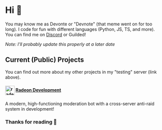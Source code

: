 # Hi 👋

You may know me as Devonte or "Devnote" (that meme went on for too long). I code for fun with different languages (Python, JS, TS, and more). You can find me on [Discord](https://discord.gg/XyZQ2U4vA6) or Guilded!

*Note: I'll probably update this properly at a later date*

## Current (Public) Projects
You can find out more about my other projects in my "testing" server (link above).

<h4><img src="https://cdn.discordapp.com/avatars/762359941121048616/5095536e2741937b837d40ac369a4a7b.png" alt="radeon_logo" width=30px height=30px align="center"></img> <strong><a href="https://github.com/devnote-dev/Radeon">Radeon Development</a></strong></h4>
A modern, high-functioning moderation bot with a cross-server anti-raid system in development!

### Thanks for reading 👋
